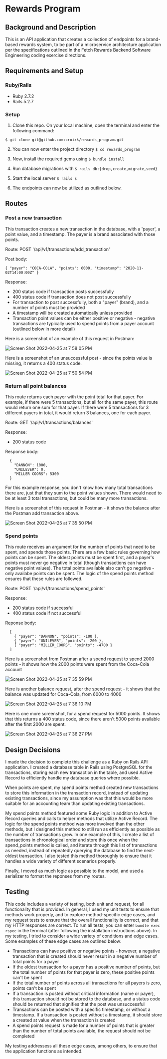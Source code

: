 # Rewards Program

## Background and Description

This is an API application that creates a collection of endpoints for a brand-based rewards system, to be part of a microservice architecture application per the specifications outlined in the Fetch Rewards Backend Software Engineering coding exercise directions. 

## Requirements and Setup
### Ruby/Rails
- Ruby 2.7.2
- Rails 5.2.7
### Setup
1. Clone this repo. On your local machine, open the terminal and enter the following command:

```
$ git clone git@github.com:croixk/rewards_program.git
```

2. You can now enter the project directory ```$ cd rewards_program```

3. Now, install the required gems using ```$ bundle install```

4. Run database migrations with ```$ rails db:{drop,create,migrate,seed}```

5. Start the local server ```$ rails s```

6. The endpoints can now be utilized as outlined below. 

## Routes

### Post a new transaction

This transaction creates a new transaction in the database, with a 'payer', a point value, and a timestamp. The payer is a brand associated with those points.

Route: POST '/api/v1/transactions/add_transaction'

Post body: 
```
{ "payer": "COCA-COLA", "points": 6000, "timestamp": "2020-11-02T14:00:00Z" }
```

Response:
- 200 status code if transaction posts successfully
- 400 status code if transaction does not post successfully
- For transaction to post successfully, both a "payer" (brand), and a number of points must be provided
- A timestamp will be created automatically unless provided 
- Transaction point values can be either positive or negative - negative transactions are typically used to spend points from a payer account (outlined below in more detail) 

Here is a screenshot of an example of this request in Postman:

![Screen Shot 2022-04-25 at 7 58 05 PM](https://user-images.githubusercontent.com/20864043/165204191-087a800f-4c06-481b-9940-d0ed6528a2ab.png)



Here is a screenshot of an unsuccessful post - since the points value is missing, it returns a 400 status code. 

![Screen Shot 2022-04-25 at 7 50 54 PM](https://user-images.githubusercontent.com/20864043/165203403-5ea45565-b05d-4219-a0bc-284ed0842c90.png)



### Return all point balances

This route returns each payer with the point total for that payer. For example, if there were 5 transactions, but all for the same payer, this route would return one sum for that payer. If there were 5 transactions for 3 different payers in total, it would return 3 balances, one for each payer.

Route: GET '/api/v1/transactions/balances'

Response:
- 200 status code

Response body:
```
  {
    "DANNON": 1000,
    "UNILEVER": 0,
    "MILLER COORS": 5300
  }
```

For this example response, you don't know how many total transactions there are, just that they sum to the point values shown. There would need to be at least 3 total transactions, but could be many more transactions. 

Here is a screenshot of this request in Postman - it shows the balance after the Postman add transaction above.

![Screen Shot 2022-04-25 at 7 35 50 PM](https://user-images.githubusercontent.com/20864043/165201918-21545d73-6a08-480d-b384-552a2957a9a3.png)


### Spend points

This route receives an argument for the number of points that need to be spent, and spends those points. There are a few basic rules governing how points can be spent. The oldest points must be spent first, and a payer's points must never go negative in total (though transactions can have negative point values). The total points available also can't go negative - only availabe points can be spent. The logic of the spend points method ensures that these rules are followed. 

Route: POST '/api/v1/transactions/spend_points'

Response:
- 200 status code if successful
- 400 status code if not successful

Reponse body: 
```
  [
    { "payer": "DANNON", "points": -100 },
    { "payer": "UNILEVER", "points": -200 },
    { "payer": "MILLER_COORS", "points": -4700 }
  ]
```

Here is a screenshot from Postman after a spend request to spend 2000 points - it shows how the 2000 points were spent from the Coca-Cola account 

![Screen Shot 2022-04-25 at 7 35 59 PM](https://user-images.githubusercontent.com/20864043/165202148-7569d1e1-23e7-47df-bc46-36cd09ee7518.png)



Here is another balance request, after the spend request - it shows that the balance was updated for Coca-Cola, from 6000 to 4000 

![Screen Shot 2022-04-25 at 7 36 10 PM](https://user-images.githubusercontent.com/20864043/165202185-f8d5a4ce-ea93-4ebc-b6cb-e69a0c7595cc.png)



Here is one more screenshot, for a spend request for 5000 points. It shows that this returns a 400 status code, since there aren't 5000 points available after the first 2000 are spent. 

![Screen Shot 2022-04-25 at 7 36 27 PM](https://user-images.githubusercontent.com/20864043/165202304-471ba699-c0cf-40d8-9d39-69fdbf5a22bf.png)



## Design Decisions 
I made the decision to complete this challenge as a Ruby on Rails API application. I created a database table in Rails using PostgreSQL for the transactions, storing each new transaction in the table, and used Active Record to efficiently handle my database queries where possible. 

When points are spent, my spend points method created new transactions to store this information in the transaction record, instead of updating existing transactions, since my assumption was that this would be more suitable for an accounting team than updating existing transactions. 

My spend points method featured some Ruby logic in addition to Active Record queries and calls to helper methods that utilize Active Record. The logic for the spend points method was more involved than the other methods, but I designed this method to still run as efficiently as possible as the number of transactions grew. In one example of this, I create a list of transactions in chronological order and store this once when the spend_points method is called, and iterate through this list of transactions as needed, instead of repeatedly querying the database to find the next-oldest transaction. I also tested this method thoroughly to ensure that it handles a wide variety of different scenarios properly. 

Finally, I moved as much logic as possible to the model, and used a serializer to format the reponses from my routes. 

## Testing 
This code includes a variety of testing, both unit and request, for all functionality that is provided. In general, I used my unit tests to ensure that methods work properly, and to explore method-specific edge cases, and my request tests to ensure that the overall functionality is correct, and that my HTTP responses are correct. To run all tests, you can enter ```bundle exec rspec``` in the terminal (after following the installation instructions above). In my testing, I tried to consider a wide variety of conditions and edge cases. Some examples of these edge cases are outlined below: 
- Transactions can have positive or negative points - however, a negative transaction that is created should never result in a negative number of total points for a payer
- If the oldest transaction for a payer has a positive number of points, but the total number of points for that payer is zero, these positive points can't be spent
- If the total number of points across all transactions for all payers is zero, points can't be spent
- If a transaction is posted without critical information (name or payer), this transaction should not be stored to the database, and a status code should be returned that signifies that the post was unsuccessful
- Transactions can be posted with a specific timestamp, or without a timestamp. If a transaction is posted without a timestamp, it should store a created at value when the transaction is created
- A spend points request is made for a number of points that is greater than the number of total points available, the request should not be completed

My testing addressess all these edge cases, among others, to ensure that the application functions as intended. 
